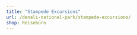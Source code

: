 ```yaml
---
title: "Stampede Excursions"
url: /denali-national-park/stampede-excursions/
shop: Reisebüro
---
```

